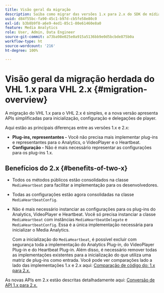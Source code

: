 ```yaml
---
title: Visão geral da migração
description: Saiba como migrar das versões 1.x para 2.x do SDK de mídia.
uuid: d84f55bc-fa90-45c1-b97d-cb5fe58e80c0
exl-id: b3b8b9f8-a6e9-4ed1-85c1-80e61460e8a0
feature: Media Analytics
role: User, Admin, Data Engineer
source-git-commit: a73ba98e025e0a915a5136bb9e0d5bcbde875b0a
workflow-type: ht
source-wordcount: '216'
ht-degree: 100%

---
```


# Visão geral da migração herdada do VHL 1.x para VHL 2.x {#migration-overview}

A migração do VHL 1.x para o VHL 2.x é simples, e a nova versão apresenta APIs simplificadas para inicialização, configuração e delegações de player.

Aqui estão as principais diferenças entre as versões 1.x e 2.x:

* **Plug-ins, representantes -** Você não precisa mais implementar plug-ins e representantes para o Analytics, o VideoPlayer e o Heartbeat.
* **Configuração -** Não é mais necessário representar as configurações para os plug-ins 1.x.

## Benefícios do 2.x {#benefits-of-two-x}

* Todos os métodos públicos estão consolidados na classe `MediaHeartbeat` para facilitar a implementação para os desenvolvedores.
* Todas as configurações estão agora consolidadas na classe `MediaHeartbeatConfig`.
* Não é mais necessário instanciar as configurações para os plug-ins do Analytics, VideoPlayer e Heartbeat. Você só precisa instanciar a classe `MediaHeartbeat` com instâncias `MediaHeartbeatDelegate` e `MediaHeartbeatConfig`. Essa é a única implementação necessária para inicializar o Media Analytics.

   Com a inicialização do `MediaHeartbeat`, é possível excluir com segurança toda a implementação do Analytics Plug-in, do VideoPlayer Plug-in e do Heartbeat Plug-in. Além disso, é necessário remover todas as implementações existentes para a inicialização do que utiliza uma matriz de plug-ins como entrada. Você pode ver comparações lado a lado das implementações 1.x e 2.x aqui: [Comparação de código do: 1.x para 2.x.](./code-comparison-1x-2x.md)

As novas APIs em 2.x estão descritas detalhadamente aqui: [Conversão de API 1.x para 2.x.](./1x-2x-api-change.md)
